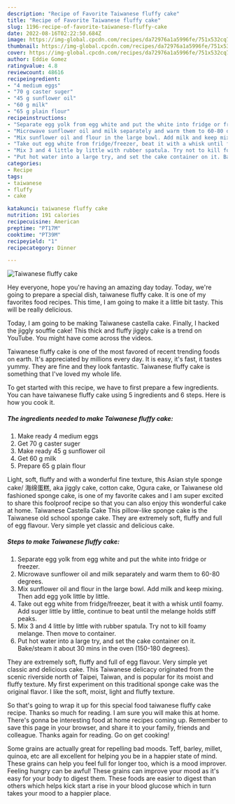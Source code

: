 ```yaml
---
description: "Recipe of Favorite Taiwanese fluffy cake"
title: "Recipe of Favorite Taiwanese fluffy cake"
slug: 1196-recipe-of-favorite-taiwanese-fluffy-cake
date: 2022-08-16T02:22:50.684Z
image: https://img-global.cpcdn.com/recipes/da72976a1a5996fe/751x532cq70/taiwanese-fluffy-cake-recipe-main-photo.jpg
thumbnail: https://img-global.cpcdn.com/recipes/da72976a1a5996fe/751x532cq70/taiwanese-fluffy-cake-recipe-main-photo.jpg
cover: https://img-global.cpcdn.com/recipes/da72976a1a5996fe/751x532cq70/taiwanese-fluffy-cake-recipe-main-photo.jpg
author: Eddie Gomez
ratingvalue: 4.8
reviewcount: 48616
recipeingredient:
- "4 medium eggs"
- "70 g caster suger"
- "45 g sunflower oil"
- "60 g milk"
- "65 g plain flour"
recipeinstructions:
- "Separate egg yolk from egg white and put the white into fridge or freezer."
- "Microwave sunflower oil and milk separately and warm them to 60-80 degrees."
- "Mix sunflower oil and flour in the large bowl. Add milk and keep mixing. Then add egg yolk little by little."
- "Take out egg white from fridge/freezer, beat it with a whisk until foamy. Add suger little by little, continue to beat until the melange holds stiff peaks."
- "Mix 3 and 4 little by little with rubber spatula. Try not to kill foamy melange. Then move to container."
- "Put hot water into a large try, and set the cake container on it. Bake/steam it about 30 mins in the oven (150-180 degrees)."
categories:
- Recipe
tags:
- taiwanese
- fluffy
- cake

katakunci: taiwanese fluffy cake 
nutrition: 191 calories
recipecuisine: American
preptime: "PT17M"
cooktime: "PT39M"
recipeyield: "1"
recipecategory: Dinner

---
```



![Taiwanese fluffy cake](https://img-global.cpcdn.com/recipes/da72976a1a5996fe/751x532cq70/taiwanese-fluffy-cake-recipe-main-photo.jpg)

Hey everyone, hope you're having an amazing day today. Today, we're going to prepare a special dish, taiwanese fluffy cake. It is one of my favorites food recipes. This time, I am going to make it a little bit tasty. This will be really delicious.

Today, I am going to be making Taiwanese castella cake. Finally, I hacked the jiggly souffle cake! This thick and fluffy jiggly cake is a trend on YouTube. You might have come across the videos.

Taiwanese fluffy cake is one of the most favored of recent trending foods on earth. It's appreciated by millions every day. It is easy, it's fast, it tastes yummy. They are fine and they look fantastic. Taiwanese fluffy cake is something that I've loved my whole life.


To get started with this recipe, we have to first prepare a few ingredients. You can have taiwanese fluffy cake using 5 ingredients and 6 steps. Here is how you cook it.

<!--inarticleads1-->

##### The ingredients needed to make Taiwanese fluffy cake:

1. Make ready 4 medium eggs
1. Get 70 g caster suger
1. Make ready 45 g sunflower oil
1. Get 60 g milk
1. Prepare 65 g plain flour


Light, soft, fluffy and with a wonderful fine texture, this Asian style sponge cake/ 海绵蛋糕, aka jiggly cake, cotton cake, Ogura cake, or Taiwanese old fashioned sponge cake, is one of my favorite cakes and I am super excited to share this foolproof recipe so that you can also enjoy this wonderful cake at home. Taiwanese Castella Cake This pillow-like sponge cake is the Taiwanese old school sponge cake. They are extremely soft, fluffy and full of egg flavour. Very simple yet classic and delicious cake. 

<!--inarticleads2-->

##### Steps to make Taiwanese fluffy cake:

1. Separate egg yolk from egg white and put the white into fridge or freezer.
1. Microwave sunflower oil and milk separately and warm them to 60-80 degrees.
1. Mix sunflower oil and flour in the large bowl. Add milk and keep mixing. Then add egg yolk little by little.
1. Take out egg white from fridge/freezer, beat it with a whisk until foamy. Add suger little by little, continue to beat until the melange holds stiff peaks.
1. Mix 3 and 4 little by little with rubber spatula. Try not to kill foamy melange. Then move to container.
1. Put hot water into a large try, and set the cake container on it. Bake/steam it about 30 mins in the oven (150-180 degrees).


They are extremely soft, fluffy and full of egg flavour. Very simple yet classic and delicious cake. This Taiwanese delicacy originated from the scenic riverside north of Taipei, Taiwan, and is popular for its moist and fluffy texture. My first experiment on this traditional sponge cake was the original flavor. I like the soft, moist, light and fluffy texture. 

So that's going to wrap it up for this special food taiwanese fluffy cake recipe. Thanks so much for reading. I am sure you will make this at home. There's gonna be interesting food at home recipes coming up. Remember to save this page in your browser, and share it to your family, friends and colleague. Thanks again for reading. Go on get cooking!

Some grains are actually great for repelling bad moods. Teff, barley, millet, quinoa, etc are all excellent for helping you be in a happier state of mind. These grains can help you feel full for longer too, which is a mood improver. Feeling hungry can be awful! These grains can improve your mood as it's easy for your body to digest them. These foods are easier to digest than others which helps kick start a rise in your blood glucose which in turn takes your mood to a happier place.
